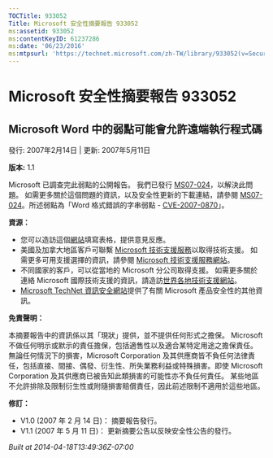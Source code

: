 ```yaml
---
TOCTitle: 933052
Title: Microsoft 安全性摘要報告 933052
ms:assetid: 933052
ms:contentKeyID: 61237286
ms:date: '06/23/2016'
ms:mtpsurl: 'https://technet.microsoft.com/zh-TW/library/933052(v=Security.10)'
---
```



Microsoft 安全性摘要報告 933052
===============================

Microsoft Word 中的弱點可能會允許遠端執行程式碼
-----------------------------------------------

發行: 2007年2月14日 | 更新: 2007年5月11日

**版本:** 1.1

Microsoft 已調查完此弱點的公開報告。 我們已發行 [MS07-024](https://technet.microsoft.com/security/bulletin/ms07-024)，以解決此問題。 如需更多關於這個問題的資訊，以及安全性更新的下載連結，請參閱 [MS07-024](https://technet.microsoft.com/security/bulletin/ms07-024)。所述弱點為「Word 格式錯誤的字串弱點 - [CVE-2007-0870](https://www.cve.mitre.org/cgi-bin/cvename.cgi?name=cve-2007-0870)」。

**資源：** 

-   您可以造訪這個[網站](https://support.microsoft.com/common/survey.aspx?scid=sw;en;1257&amp;showpage=1&amp;ws=technet&amp;sd=tech)填寫表格，提供意見反應。
-   美國及加拿大地區客戶可聯繫 [Microsoft 技術支援服務](https://go.microsoft.com/fwlink/?linkid=21131)以取得技術支援。 如需更多可用支援選擇的資訊，請參閱 [Microsoft 技術支援服務網站](https://support.microsoft.com/)。
-   不同國家的客戶，可以從當地的 Microsoft 分公司取得支援。 如需更多關於連絡 Microsoft 國際技術支援的資訊，請造訪[世界各地技術支援網站](https://go.microsoft.com/fwlink/?linkid=21155)。
-   [Microsoft TechNet 資訊安全網站](https://www.microsoft.com/taiwan/technet/security/default.mspx)提供了有關 Microsoft 產品安全性的其他資訊。

**免責聲明：** 

本摘要報告中的資訊係以其「現狀」提供，並不提供任何形式之擔保。 Microsoft 不做任何明示或默示的責任擔保，包括適售性以及適合某特定用途之擔保責任。 無論任何情況下的損害，Microsoft Corporation 及其供應商皆不負任何法律責任，包括直接、間接、偶發、衍生性、所失業務利益或特殊損害。即使 Microsoft Corporation 及其供應商已被告知此類損害的可能性亦不負任何責任。 某些地區不允許排除及限制衍生性或附隨損害賠償責任，因此前述限制不適用於這些地區。

**修訂：** 

-   V1.0 (2007 年 2 月 14 日)： 摘要報告發行。
-   V1.1 (2007 年 5 月 11 日)： 更新摘要公告以反映安全性公告的發行。

*Built at 2014-04-18T13:49:36Z-07:00*
